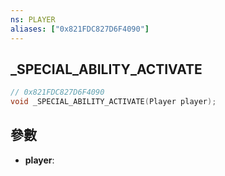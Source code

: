 ```yaml
---
ns: PLAYER
aliases: ["0x821FDC827D6F4090"]
---
```

## _SPECIAL_ABILITY_ACTIVATE

```c
// 0x821FDC827D6F4090
void _SPECIAL_ABILITY_ACTIVATE(Player player);
```

## 參數
* **player**: 

